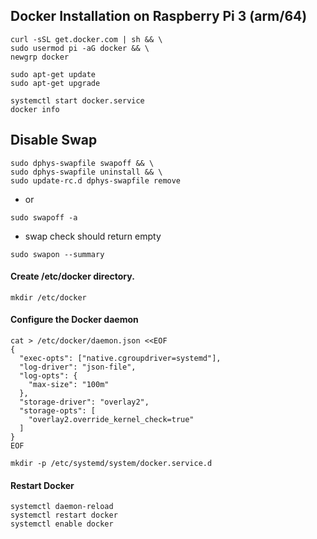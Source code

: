 ## Docker Installation on Raspberry Pi 3 (arm/64)

```
curl -sSL get.docker.com | sh && \
sudo usermod pi -aG docker && \
newgrp docker

sudo apt-get update
sudo apt-get upgrade

systemctl start docker.service
docker info
```

## Disable Swap
```
sudo dphys-swapfile swapoff && \
sudo dphys-swapfile uninstall && \
sudo update-rc.d dphys-swapfile remove
```
- or
```
sudo swapoff -a
```
- swap check should return empty
```
sudo swapon --summary

```
#### Create /etc/docker directory.
```
mkdir /etc/docker
```
#### Configure the Docker daemon
```
cat > /etc/docker/daemon.json <<EOF
{
  "exec-opts": ["native.cgroupdriver=systemd"],
  "log-driver": "json-file",
  "log-opts": {
    "max-size": "100m"
  },
  "storage-driver": "overlay2",
  "storage-opts": [
    "overlay2.override_kernel_check=true"
  ]
}
EOF

mkdir -p /etc/systemd/system/docker.service.d
```

#### Restart Docker
```
systemctl daemon-reload
systemctl restart docker
systemctl enable docker
```
